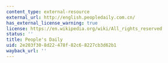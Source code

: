 ```yaml
---
content_type: external-resource
external_url: http://english.peopledaily.com.cn/
has_external_license_warning: true
license: https://en.wikipedia.org/wiki/All_rights_reserved
status: ''
title: People's Daily
uid: 2e203f30-8d22-478f-82c6-8227cb3d62b1
wayback_url: ''
---
```

